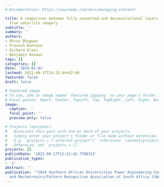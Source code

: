 ```yaml
---
# Documentation: https://wowchemy.com/docs/managing-content/

title: A comparison between fully connected and deconvolutional layers for road segmentation
  from satellite imagery
subtitle: ''
summary: ''
authors:
- Dhruv Bhugwan
- Pravesh Ranchod
- Richard Klein
- Benjamin Rosman
tags: []
categories: []
date: '2019-01-01'
lastmod: 2022-09-17T14:23:44+02:00
featured: false
draft: false

# Featured image
# To use, add an image named `featured.jpg/png` to your page's folder.
# Focal points: Smart, Center, TopLeft, Top, TopRight, Left, Right, BottomLeft, Bottom, BottomRight.
image:
  caption: ''
  focal_point: ''
  preview_only: false

# Projects (optional).
#   Associate this post with one or more of your projects.
#   Simply enter your project's folder or file name without extension.
#   E.g. `projects = ["internal-project"]` references `content/project/deep-learning/index.md`.
#   Otherwise, set `projects = []`.
projects: []
publishDate: '2022-09-17T12:23:42.770815Z'
publication_types:
- '1'
abstract: ''
publication: '*2019 Southern African Universities Power Engineering Conference/Robotics
  and Mechatronics/Pattern Recognition Association of South Africa (SAUPEC/RobMech/PRASA)*'
---
```

